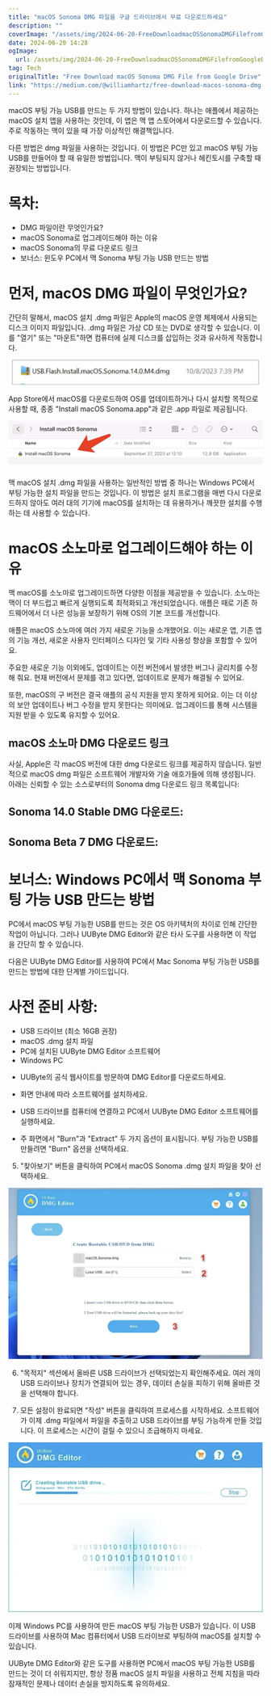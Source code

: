 ```yaml
---
title: "macOS Sonoma DMG 파일을 구글 드라이브에서 무료 다운로드하세요"
description: ""
coverImage: "/assets/img/2024-06-20-FreeDownloadmacOSSonomaDMGFilefromGoogleDrive_0.png"
date: 2024-06-20 14:28
ogImage: 
  url: /assets/img/2024-06-20-FreeDownloadmacOSSonomaDMGFilefromGoogleDrive_0.png
tag: Tech
originalTitle: "Free Download macOS Sonoma DMG File from Google Drive"
link: "https://medium.com/@williamhartz/free-download-macos-sonoma-dmg-file-from-google-drive-85d0814e6590"
---
```



macOS 부팅 가능 USB를 만드는 두 가지 방법이 있습니다. 하나는 애플에서 제공하는 macOS 설치 앱을 사용하는 것인데, 이 앱은 맥 앱 스토어에서 다운로드할 수 있습니다. 주로 작동하는 맥이 있을 때 가장 이상적인 해결책입니다.

다른 방법은 dmg 파일을 사용하는 것입니다. 이 방법은 PC만 있고 macOS 부팅 가능 USB를 만들어야 할 때 유일한 방법입니다. 맥이 부팅되지 않거나 헤킨토시를 구축할 때 권장되는 방법입니다.

# 목차:

- DMG 파일이란 무엇인가요?
- macOS Sonoma로 업그레이드해야 하는 이유
- macOS Sonoma의 무료 다운로드 링크
- 보너스: 윈도우 PC에서 맥 Sonoma 부팅 가능 USB 만드는 방법

<div class="content-ad"></div>

# 먼저, macOS DMG 파일이 무엇인가요?

간단히 말해서, macOS 설치 .dmg 파일은 Apple의 macOS 운영 체제에서 사용되는 디스크 이미지 파일입니다. .dmg 파일은 가상 CD 또는 DVD로 생각할 수 있습니다. 이를 "열기" 또는 "마운트"하면 컴퓨터에 실제 디스크를 삽입하는 것과 유사하게 작동합니다.

![macOS DMG File](/assets/img/2024-06-20-FreeDownloadmacOSSonomaDMGFilefromGoogleDrive_0.png)

App Store에서 macOS를 다운로드하여 OS를 업데이트하거나 다시 설치할 목적으로 사용할 때, 종종 "Install macOS Sonoma.app"과 같은 .app 파일로 제공됩니다.

<div class="content-ad"></div>

![맥 macOS 소노마 DMG 파일을 Google 드라이브에서 무료로 다운로드하세요](/assets/img/2024-06-20-FreeDownloadmacOSSonomaDMGFilefromGoogleDrive_1.png)

맥 macOS 설치 .dmg 파일을 사용하는 일반적인 방법 중 하나는 Windows PC에서 부팅 가능한 설치 파일을 만드는 것입니다. 이 방법은 설치 프로그램을 매번 다시 다운로드하지 않아도 여러 대의 기기에 macOS를 설치하는 데 유용하거나 깨끗한 설치를 수행하는 데 사용할 수 있습니다.

# macOS 소노마로 업그레이드해야 하는 이유

맥 macOS를 소노마로 업그레이드하면 다양한 이점을 제공받을 수 있습니다. 소노마는 맥이 더 부드럽고 빠르게 실행되도록 최적화되고 개선되었습니다. 애플은 때로 기존 하드웨어에서 더 나은 성능을 보장하기 위해 OS의 기본 코드를 개선합니다.

<div class="content-ad"></div>

애플은 macOS 소노마에 여러 가지 새로운 기능을 소개했어요. 이는 새로운 앱, 기존 앱의 기능 개선, 새로운 사용자 인터페이스 디자인 및 기타 사용성 향상을 포함할 수 있어요.

주요한 새로운 기능 이외에도, 업데이트는 이전 버전에서 발생한 버그나 글리치를 수정해 줘요. 현재 버전에서 문제를 겪고 있다면, 업데이트로 문제가 해결될 수 있어요.

또한, macOS의 구 버전은 결국 애플의 공식 지원을 받지 못하게 되어요. 이는 더 이상의 보안 업데이트나 버그 수정을 받지 못한다는 의미에요. 업그레이드를 통해 시스템을 지원 받을 수 있도록 유지할 수 있어요.

## macOS 소노마 DMG 다운로드 링크

<div class="content-ad"></div>

사실, Apple은 각 macOS 버전에 대한 dmg 다운로드 링크를 제공하지 않습니다. 일반적으로 macOS dmg 파일은 소프트웨어 개발자와 기술 애호가들에 의해 생성됩니다. 아래는 신뢰할 수 있는 소스로부터의 Sonoma dmg 다운로드 링크 목록입니다:

## Sonoma 14.0 Stable DMG 다운로드:

## Sonoma Beta 7 DMG 다운로드:

# 보너스: Windows PC에서 맥 Sonoma 부팅 가능 USB 만드는 방법

<div class="content-ad"></div>

PC에서 macOS 부팅 가능한 USB를 만드는 것은 OS 아키텍처의 차이로 인해 간단한 작업이 아닙니다. 그러나 UUByte DMG Editor와 같은 타사 도구를 사용하면 이 작업을 간단히 할 수 있습니다.

다음은 UUByte DMG Editor를 사용하여 PC에서 Mac Sonoma 부팅 가능한 USB를 만드는 방법에 대한 단계별 가이드입니다.

# 사전 준비 사항:

- USB 드라이브 (최소 16GB 권장)
- macOS .dmg 설치 파일
- PC에 설치된 UUByte DMG Editor 소프트웨어
- Windows PC

<div class="content-ad"></div>

- UUByte의 공식 웹사이트를 방문하여 DMG Editor를 다운로드하세요.

- 화면 안내에 따라 소프트웨어를 설치하세요.

- USB 드라이브를 컴퓨터에 연결하고 PC에서 UUByte DMG Editor 소프트웨어를 실행하세요.

- 주 화면에서 "Burn"과 "Extract" 두 가지 옵션이 표시됩니다. 부팅 가능한 USB를 만들려면 "Burn" 옵션을 선택하세요.

<div class="content-ad"></div>

5. "찾아보기" 버튼을 클릭하여 PC에서 macOS Sonoma .dmg 설치 파일을 찾아 선택하세요.

![이미지](/assets/img/2024-06-20-FreeDownloadmacOSSonomaDMGFilefromGoogleDrive_2.png)

6. "목적지" 섹션에서 올바른 USB 드라이브가 선택되었는지 확인해주세요. 여러 개의 USB 드라이브나 장치가 연결되어 있는 경우, 데이터 손실을 피하기 위해 올바른 것을 선택해야 합니다.

7. 모든 설정이 완료되면 "작성" 버튼을 클릭하여 프로세스를 시작하세요. 소프트웨어가 이제 .dmg 파일에서 파일을 추출하고 USB 드라이브를 부팅 가능하게 만들 것입니다. 이 프로세스는 시간이 걸릴 수 있으니 조급해하지 마세요.

<div class="content-ad"></div>


<img src="/assets/img/2024-06-20-FreeDownloadmacOSSonomaDMGFilefromGoogleDrive_3.png" />

이제 Windows PC를 사용하여 만든 macOS 부팅 가능한 USB가 있습니다. 이 USB 드라이브를 사용하여 Mac 컴퓨터에서 USB 드라이브로 부팅하여 macOS를 설치할 수 있습니다.

UUByte DMG Editor와 같은 도구를 사용하면 PC에서 macOS 부팅 가능한 USB를 만드는 것이 더 쉬워지지만, 항상 정품 macOS 설치 파일을 사용하고 전체 지침을 따라 잠재적인 문제나 데이터 손실을 방지하도록 유의하세요.
